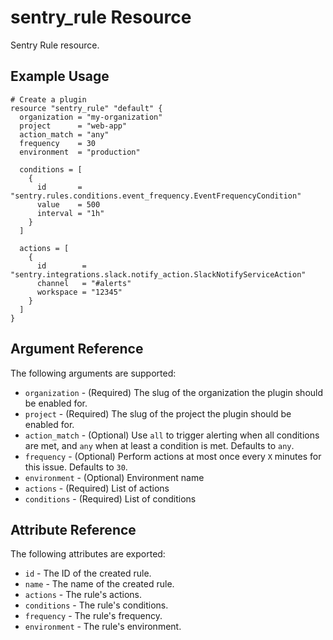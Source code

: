 # sentry_rule Resource

Sentry Rule resource.

## Example Usage

```hcl
# Create a plugin
resource "sentry_rule" "default" {
  organization = "my-organization"
  project      = "web-app"
  action_match = "any"
  frequency    = 30
  environment  = "production"

  conditions = [
    {
      id       = "sentry.rules.conditions.event_frequency.EventFrequencyCondition"
      value    = 500
      interval = "1h"
    }
  ]

  actions = [
    {
      id        = "sentry.integrations.slack.notify_action.SlackNotifyServiceAction"
      channel   = "#alerts"
      workspace = "12345"
    }
  ]
}
```

## Argument Reference

The following arguments are supported:

- `organization` - (Required) The slug of the organization the plugin should be enabled for.
- `project` - (Required) The slug of the project the plugin should be enabled for.
- `action_match` - (Optional) Use `all` to trigger alerting when all conditions are met, and `any` when at least a condition is met. Defaults to `any`.
- `frequency` - (Optional) Perform actions at most once every `X` minutes for this issue. Defaults to `30`.
- `environment` - (Optional) Environment name
- `actions` - (Required) List of actions
- `conditions` - (Required) List of conditions

## Attribute Reference

The following attributes are exported:

- `id` - The ID of the created rule.
- `name` - The name of the created rule.
- `actions` - The rule's actions.
- `conditions` - The rule's conditions.
- `frequency` - The rule's frequency.
- `environment` - The rule's environment.
